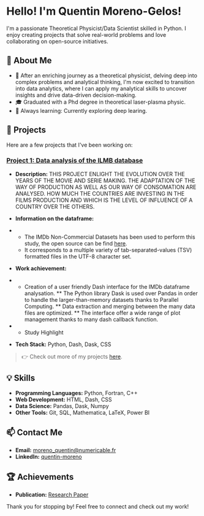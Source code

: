 # Hello! I'm Quentin Moreno-Gelos!

I'm a passionate Theoretical Physicist/Data Scientist skilled in Python. I enjoy creating projects that solve real-world problems and love collaborating on open-source initiatives.

## 📖 About Me

- 💼 After an enriching journey as a theoretical physicist, delving deep into complex problems and analytical thinking, I'm now excited to transition into data analytics, where I can apply my analytical skills to uncover insights and drive data-driven decision-making.
- 🎓 Graduated with a Phd degree in theoretical laser-plasma physic.
- 🌱 Always learning: Currently exploring deep learing.

## 🚀 Projects

Here are a few projects that I've been working on:

### [Project 1: Data analysis of the ILMB database](https://github.com/KantMG/Cinema_Project/blob/master/README.md)
- **Description:** THIS PROJECT ENLIGHT THE EVOLUTION OVER THE YEARS OF THE MOVIE AND SERIE MAKING.
THE ADAPTATION OF THE WAY OF PRODUCTION AS WELL AS OUR WAY OF CONSOMATION ARE ANALYSED.
HOW MUCH THE COUNTRIES ARE INVESTING IN THE FILMS PRODUCTION AND WHICH IS THE LEVEL OF INFLUENCE OF A COUNTRY OVER THE OTHERS.

- **Information on the dataframe:**
- * The IMDb Non-Commercial Datasets has been used to perform this study, the open source can be find [here](https://developer.imdb.com/non-commercial-datasets/).
  * It corresponds to a multiple variety of tab-separated-values (TSV) formatted files in the UTF-8 character set.

- **Work achievement:**
- * Creation of a user friendly Dash interface for the IMDb dataframe analysation.
  ** The Python library Dask is used over Pandas in order to handle the larger-than-memory datasets thanks to Parallel Computing.
  ** Data extraction and merging between the many data files are optimized.
  ** The interface offer a wide range of plot management thanks to many dash callback function.
- * Study Highlight

- **Tech Stack:** Python, Dash, Dask, CSS


> 👉 Check out more of my projects [here](https://github.com/KantMG).

## 💡 Skills

- **Programming Languages:** Python, Fortran, C++
- **Web Development:** HTML, Dash, CSS
- **Data Science:** Pandas, Dask, Numpy
- **Other Tools:** Git, SQL, Mathematica, LaTeX, Power BI

## 📫 Contact Me

- **Email:** [moreno_quentin@numericable.fr](moreno_quentin@numericable.fr)
- **LinkedIn:** [quentin-moreno](www.linkedin.com/in/quentin-moreno-727178b1)

## 🏆 Achievements

- **Publication:** [Research Paper](https://www.researchgate.net/profile/Quentin-Moreno)

Thank you for stopping by! Feel free to connect and check out my work!
